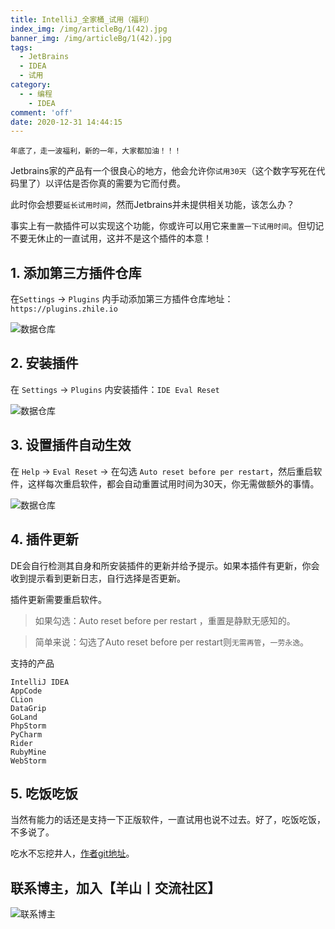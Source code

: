 ```yaml
---
title: IntelliJ_全家桶_试用（福利）
index_img: /img/articleBg/1(42).jpg
banner_img: /img/articleBg/1(42).jpg
tags:
  - JetBrains
  - IDEA
  - 试用
category:
  - - 编程
    - IDEA
comment: 'off'
date: 2020-12-31 14:44:15
---
```


`年底了，走一波福利，新的一年，大家都加油！！！`

Jetbrains家的产品有一个很良心的地方，他会允许你`试用30天`（这个数字写死在代码里了）以评估是否你真的需要为它而付费。

此时你会想要`延长试用时间`，然而Jetbrains并未提供相关功能，该怎么办？

事实上有一款插件可以实现这个功能，你或许可以用它来`重置一下试用时间`。但切记不要无休止的一直试用，这并不是这个插件的本意！

<!-- more -->

## 1. 添加第三方插件仓库

在`Settings` -> `Plugins` 内手动添加第三方插件仓库地址：`https://plugins.zhile.io`

![数据仓库](/img/articleContent/IntelliJ_试用/1.png)

## 2. 安装插件

在 `Settings` -> `Plugins` 内安装插件：`IDE Eval Reset`

![数据仓库](/img/articleContent/IntelliJ_试用/2.png)

## 3. 设置插件自动生效

在 `Help` -> `Eval Reset` -> 在勾选 `Auto reset before per restart`，然后重启软件，这样每次重启软件，都会自动重置试用时间为30天，你无需做额外的事情。

![数据仓库](/img/articleContent/IntelliJ_试用/3.png)

## 4. 插件更新

DE会自行检测其自身和所安装插件的更新并给予提示。如果本插件有更新，你会收到提示看到更新日志，自行选择是否更新。

插件更新需要重启软件。

> 如果勾选：Auto reset before per restart ，重置是静默无感知的。

> 简单来说：勾选了Auto reset before per restart则`无需再管`，`一劳永逸`。

支持的产品

```
IntelliJ IDEA
AppCode
CLion
DataGrip
GoLand
PhpStorm
PyCharm
Rider
RubyMine
WebStorm
```

## 5. 吃饭吃饭

当然有能力的话还是支持一下正版软件，一直试用也说不过去。好了，吃饭吃饭，不多说了。

吃水不忘挖井人，[作者git地址](https://gitee.com/pengzhile/ide-eval-resetter)。

## 联系博主，加入【羊山丨交流社区】
![联系博主](/img/icon/wechatFindMe.png)